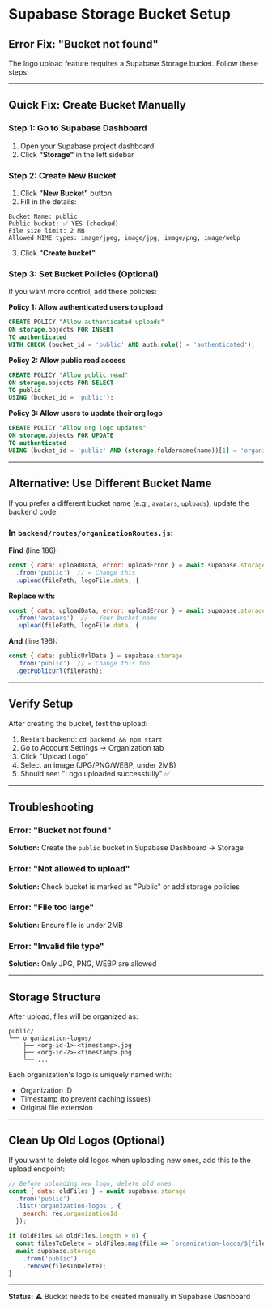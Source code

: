 # Supabase Storage Bucket Setup

## Error Fix: "Bucket not found"

The logo upload feature requires a Supabase Storage bucket. Follow these steps:

---

## Quick Fix: Create Bucket Manually

### Step 1: Go to Supabase Dashboard
1. Open your Supabase project dashboard
2. Click **"Storage"** in the left sidebar

### Step 2: Create New Bucket
1. Click **"New Bucket"** button
2. Fill in the details:

```
Bucket Name: public
Public bucket: ✅ YES (checked)
File size limit: 2 MB
Allowed MIME types: image/jpeg, image/jpg, image/png, image/webp
```

3. Click **"Create bucket"**

### Step 3: Set Bucket Policies (Optional)

If you want more control, add these policies:

**Policy 1: Allow authenticated users to upload**
```sql
CREATE POLICY "Allow authenticated uploads"
ON storage.objects FOR INSERT
TO authenticated
WITH CHECK (bucket_id = 'public' AND auth.role() = 'authenticated');
```

**Policy 2: Allow public read access**
```sql
CREATE POLICY "Allow public read"
ON storage.objects FOR SELECT
TO public
USING (bucket_id = 'public');
```

**Policy 3: Allow users to update their org logo**
```sql
CREATE POLICY "Allow org logo updates"
ON storage.objects FOR UPDATE
TO authenticated
USING (bucket_id = 'public' AND (storage.foldername(name))[1] = 'organization-logos');
```

---

## Alternative: Use Different Bucket Name

If you prefer a different bucket name (e.g., `avatars`, `uploads`), update the backend code:

### In `backend/routes/organizationRoutes.js`:

**Find** (line 186):
```javascript
const { data: uploadData, error: uploadError } = await supabase.storage
  .from('public')  // ← Change this
  .upload(filePath, logoFile.data, {
```

**Replace with:**
```javascript
const { data: uploadData, error: uploadError } = await supabase.storage
  .from('avatars')  // ← Your bucket name
  .upload(filePath, logoFile.data, {
```

**And** (line 196):
```javascript
const { data: publicUrlData } = supabase.storage
  .from('public')  // ← Change this too
  .getPublicUrl(filePath);
```

---

## Verify Setup

After creating the bucket, test the upload:

1. Restart backend: `cd backend && npm start`
2. Go to Account Settings → Organization tab
3. Click "Upload Logo"
4. Select an image (JPG/PNG/WEBP, under 2MB)
5. Should see: "Logo uploaded successfully" ✅

---

## Troubleshooting

### Error: "Bucket not found"
**Solution:** Create the `public` bucket in Supabase Dashboard → Storage

### Error: "Not allowed to upload"
**Solution:** Check bucket is marked as "Public" or add storage policies

### Error: "File too large"
**Solution:** Ensure file is under 2MB

### Error: "Invalid file type"
**Solution:** Only JPG, PNG, WEBP are allowed

---

## Storage Structure

After upload, files will be organized as:
```
public/
└── organization-logos/
    ├── <org-id-1>-<timestamp>.jpg
    ├── <org-id-2>-<timestamp>.png
    └── ...
```

Each organization's logo is uniquely named with:
- Organization ID
- Timestamp (to prevent caching issues)
- Original file extension

---

## Clean Up Old Logos (Optional)

If you want to delete old logos when uploading new ones, add this to the upload endpoint:

```javascript
// Before uploading new logo, delete old ones
const { data: oldFiles } = await supabase.storage
  .from('public')
  .list('organization-logos', {
    search: req.organizationId
  });

if (oldFiles && oldFiles.length > 0) {
  const filesToDelete = oldFiles.map(file => `organization-logos/${file.name}`);
  await supabase.storage
    .from('public')
    .remove(filesToDelete);
}
```

---

**Status:** ⚠️ Bucket needs to be created manually in Supabase Dashboard
